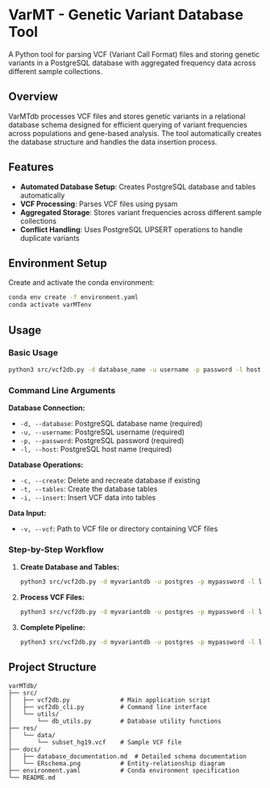 # VarMT - Genetic Variant Database Tool

A Python tool for parsing VCF (Variant Call Format) files and storing genetic variants in a PostgreSQL database with aggregated frequency data across different sample collections.

## Overview

VarMTdb processes VCF files and stores genetic variants in a relational database schema designed for efficient querying of variant frequencies across populations and gene-based analysis. The tool automatically creates the database structure and handles the data insertion process.

## Features

- **Automated Database Setup**: Creates PostgreSQL database and tables automatically
- **VCF Processing**: Parses VCF files using pysam
- **Aggregated Storage**: Stores variant frequencies across different sample collections
- **Conflict Handling**: Uses PostgreSQL UPSERT operations to handle duplicate variants

## Environment Setup
Create and activate the conda environment:

```bash
conda env create -f environment.yaml
conda activate varMTenv
```

## Usage

### Basic Usage
```bash
python3 src/vcf2db.py -d database_name -u username -p password -l host -c -t -i -v path/to/vcf
```

### Command Line Arguments

**Database Connection:**
- `-d, --database`: PostgreSQL database name (required)
- `-u, --username`: PostgreSQL username (required)  
- `-p, --password`: PostgreSQL password (required)
- `-l, --host`: PostgreSQL host name (required)

**Database Operations:**
- `-c, --create`: Delete and recreate database if existing
- `-t, --tables`: Create the database tables
- `-i, --insert`: Insert VCF data into tables

**Data Input:**
- `-v, --vcf`: Path to VCF file or directory containing VCF files

### Step-by-Step Workflow

1. **Create Database and Tables:**
   ```bash
   python3 src/vcf2db.py -d myvariantdb -u postgres -p mypassword -l localhost -c -t -v data/
   ```

2. **Process VCF Files:**
   ```bash
   python3 src/vcf2db.py -d myvariantdb -u postgres -p mypassword -l localhost -i -v data/
   ```

3. **Complete Pipeline:**
   ```bash
   python3 src/vcf2db.py -d myvariantdb -u postgres -p mypassword -l localhost -c -t -i -v data/
   ```

## Project Structure

```
varMTdb/
├── src/
│   ├── vcf2db.py              # Main application script
│   ├── vcf2db_cli.py          # Command line interface
│   └── utils/
│       └── db_utils.py        # Database utility functions
├── res/
│   └── data/
│       └── subset_hg19.vcf    # Sample VCF file
├── docs/
│   ├── database_documentation.md  # Detailed schema documentation
│   └── ERschema.png           # Entity-relationship diagram
├── environment.yaml           # Conda environment specification
└── README.md
```